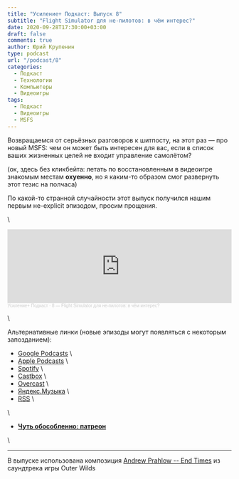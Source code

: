 ```yaml
---
title: "Усиление+ Подкаст: Выпуск 8"
subtitle: "Flight Simulator для не-пилотов: в чём интерес?"
date: 2020-09-28T17:30:00+03:00
draft: false
comments: true
author: Юрий Крупенин
type: podcast
url: "/podcast/8"
categories:
  - Подкаст
  - Технологии
  - Компьютеры
  - Видеоигры
tags:
  - Подкаст
  - Видеоигры
  - MSFS
---
```

Возвращаемся от серьёзных разговоров к шитпосту, на этот раз — про новый MSFS: чем он может быть интересен для вас, если в список ваших жизненных целей не входит управление самолётом?

(ок, здесь без кликбейта: летать по восстановленным в видеоигре знакомым местам **охуенно**, но я каким-то образом смог развернуть этот тезис на полчаса)


По какой-то странной случайности этот выпуск получился нашим первым не-explicit эпизодом, просим прощения.

\

<iframe width="100%" height="166" scrolling="no" frameborder="no" allow="autoplay" src="https://w.soundcloud.com/player/?url=https%3A//api.soundcloud.com/tracks/900983692&color=%23ff5500&auto_play=false&hide_related=false&show_comments=true&show_user=true&show_reposts=false&show_teaser=true"></iframe><div style="font-size: 10px; color: #cccccc;line-break: anywhere;word-break: normal;overflow: hidden;white-space: nowrap;text-overflow: ellipsis; font-family: Interstate,Lucida Grande,Lucida Sans Unicode,Lucida Sans,Garuda,Verdana,Tahoma,sans-serif;font-weight: 100;"><a href="https://soundcloud.com/usilenie_plus" title="Усиление+ Подкаст" target="_blank" style="color: #cccccc; text-decoration: none;">Усиление+ Подкаст</a> · <a href="https://soundcloud.com/usilenie_plus/8-flight-simulator-dlya-ne-pilotov-v-chyom-interes" title="8 — Flight Simulator для не-пилотов: в чём интерес?" target="_blank" style="color: #cccccc; text-decoration: none;">8 — Flight Simulator для не-пилотов: в чём интерес?</a></div>

\

Альтернативные линки (новые эпизоды могут появляться с некоторым запозданием):

* [Google Podcasts](https://podcasts.google.com/?feed=aHR0cDovL2ZlZWRzLnNvdW5kY2xvdWQuY29tL3VzZXJzL3NvdW5kY2xvdWQ6dXNlcnM6MjM0MzMyOTQvc291bmRzLnJzcw) \
* [Apple Podcasts](https://podcasts.apple.com/ru/podcast/%D1%83%D1%81%D0%B8%D0%BB%D0%B5%D0%BD%D0%B8%D0%B5-%D0%BF%D0%BE%D0%B4%D0%BA%D0%B0%D1%81%D1%82/id1487512789) \
* [Spotify](https://open.spotify.com/show/4dQbxnwJjsz4z9UdCVJR6H) \
* [Castbox](https://castbox.fm/channel/%D0%A3%D1%81%D0%B8%D0%BB%D0%B5%D0%BD%D0%B8%D0%B5%2B-%D0%9F%D0%BE%D0%B4%D0%BA%D0%B0%D1%81%D1%82-id2462850) \
* [Overcast](https://overcast.fm/itunes1487512789) \
* [Яндекс.Музыка](https://music.yandex.ru/album/9244822) \
* [RSS](https://anchor.fm/s/1079e220/podcast/rss) \

\

* [<b>Чуть обособленно: патреон</b>](https://patreon.com/yurikrupenin)

\

---

В выпуске использована композиция [Andrew Prahlow -- End Times](https://music.youtube.com/watch?v=t5vG4Be1Ci8&list=OLAK5uy_lvIXOLFb_NVEjnyhZNE66G8O_oeF9IRII) из саундтрека игры Outer Wilds



